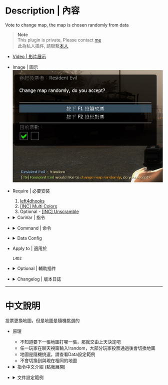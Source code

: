 # Description | 內容
Vote to change map, the map is chosen randomly from data

> __Note__ <br/>
This plugin is private, Please contact [me](https://github.com/fbef0102/Game-Private_Plugin#私人插件列表-private-plugins-list)<br/>
此為私人插件, 請聯繫[本人](https://github.com/fbef0102/Game-Private_Plugin#私人插件列表-private-plugins-list)

* [Video | 影片展示](https://youtu.be/VskIo4LnBuI)

* Image | 圖示
	<br/>![l4d_random_map_vote_1](image/l4d_random_map_vote_1.jpg)

* Require | 必要安裝
	1. [left4dhooks](https://forums.alliedmods.net/showthread.php?t=321696)
	2. [[INC] Multi Colors](https://github.com/fbef0102/L4D1_2-Plugins/releases/tag/Multi-Colors)
    3. Optional - [[INC] Unscramble](/Plugin_插件/Server_伺服器/l4d_team_unscramble/scripting/include/unscramble.inc)

* <details><summary>ConVar | 指令</summary>

    * cfg/sourcemod/l4d_random_map_vote.cfg
        ```php
        // 0=Plugin off, 1=Plugin on.
        l4d_random_map_vote_enable "1"
        
        // Delay to start another random map vote after vote failed.
        l4d_random_map_vote_delay "60"
        ```
</details>

* <details><summary>Command | 命令</summary>
   
	* **Start a vote to change map randomly**
		```php
		sm_random
		```
</details>

* <details><summary>Data Config</summary>

	* data/l4d_random_vote_map.cfg
    * the map is chosen randomly from the data list, modify to add or delete
        ```php 
        c5m5_bridge
        c4m1_milltown_a
        c2m1_highway
        c1m4_atrium
        ```
</details>

* Apply to | 適用於
    ```
    L4D2
    ```

* <details><summary>Optional | 輔助插件</summary>

	1. [l4d_team_unscramble](/Plugin_插件/Server_伺服器/l4d_team_unscramble): Puts players on the right team after map/campaign change and provides API.
		> 換圖或者換關卡之後，將玩家還原到上次所在的隊伍
</details>

* <details><summary>Changelog | 版本日誌</summary>

    * v1.1 (2023-2-10)
        * Support [l4d_team_unscramble](/Plugin_插件/Server_伺服器/l4d_team_unscramble)

    * v1.0 (2022-11-12)
	    * Initial Release
</details>

- - - -
# 中文說明
投票更換地圖，但是地圖是隨機挑選的

* 原理
    * 不知道要下一張地圖打哪一張，那就交由上天決定吧
    * 任一玩家在聊天視窗輸入!random，大部分玩家投票通過後會切換地圖
    * 地圖是隨機挑選，請查看Data設定範例
    * 不會切換到與現在相同的地圖

* <details><summary>指令中文介紹 (點我展開)</summary>

    * cfg/sourcemod/l4d_random_map_vote.cfg
        ```php
        // 0=關閉插件, 1=啟動插件.
        l4d_random_map_vote_enable "1"

        // 必須間隔60秒才能再次發起投票
        l4d_random_map_vote_delay "60"
        ```
</details>

* <details><summary>文件設定範例</summary>

	* data/l4d_random_vote_map.cfg
    * 從以下列表中隨機選擇地圖，可自行填寫增加或刪除，寫入順序不影響
        ```php 
        c5m5_bridge
        c4m1_milltown_a
        c2m1_highway
        c1m4_atrium
        ```
</details>


